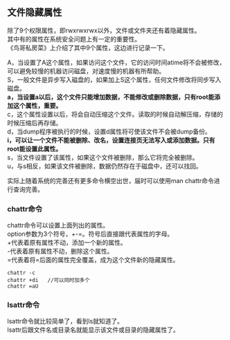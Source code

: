 ## 文件隐藏属性
除了9个权限属性，即rwxrwxrwx以外，文件或文件夹还有着隐藏属性。   
其中有的属性在系统安全问题上有一定的重要性。   
《鸟哥私房菜》上介绍了其中9个属性，这边进行记录一下。   
>  
A，当设置了A这个属性，如果访问这个文件，它的访问时间atime将不会被修改，可以避免较慢的机器访问磁盘，对速度慢的机器有所帮助。   
S，一般文件是异步写入磁盘的，如果加上S这个属性，任何文件修改将同步写入磁盘。   
**a，当设置a以后，这个文件只能增加数据，不能修改或删除数据，只有root能添加这个属性，重要。**   
c，这个属性设置以后，将会自动压缩这个文件。读取的时候自动解压缩，存储的时候压缩后再存储。   
d，当dump程序被执行的时候，设置d属性将可使该文件不会被dump备份。   
**i，可以让一个文件不能被删除、改名，设置连接页无法写入或添加数据。只有root能设置此属性。**   
s，当文件设置了该属性，如果这个文件被删除，那么它将完全被删除。  
u，与s相反，如果该文件被删除，数据仍然存在于磁盘中，还可以找回。    
   
实际上随着系统的完善还有更多命令横空出世，届时可以使用man chattr命令进行查询完善。   
### chattr命令
chattr命令可以设置上面列出的属性。   
option参数为3个符号，+-=。符号后直接跟代表属性的字母。   
+代表着原有属性不动，添加一个新的属性。   
-代表着原有属性不动，删除这个属性。   
=代表着将=后面的属性完全覆盖，成为这个文件新的隐藏属性。   
```
chattr -c   
chattr +di   //可以同时加多个   
chattr =aU    
```   
### lsattr命令
lsattr命令就比较简单了，看到ls就知道了。  
lsattr后跟文件名或目录名就能显示该文件或目录的隐藏属性了。   